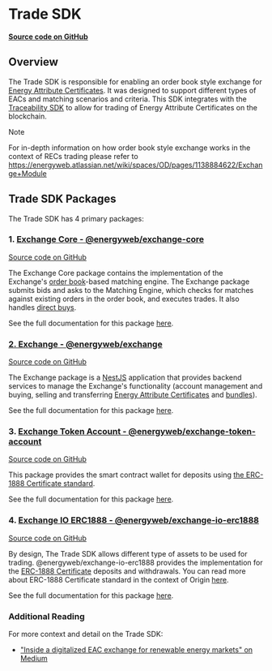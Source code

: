 # Trade SDK
[**Source code on GitHub** ](https://github.com/energywebfoundation/origin/tree/master/packages/trade)

## Overview
The Trade SDK is responsible for enabling an order book style exchange for [Energy Attribute Certificates](./user-guide-glossary.md#energy-attribute-certificates). It was designed to support different types of EACs and matching scenarios and criteria. This SDK integrates with the [Traceability SDK](./traceability.md) to allow for trading of Energy Attribute Certificates on the blockchain.  

<div class="admonition note">
  <p class="first admonition-title">Note</p>
  <p class="last">
    For in-depth information on how order book style exchange works in the context of RECs trading please refer to <a href="https://energyweb.atlassian.net/wiki/spaces/OD/pages/1138884622/Exchange+Module">https://energyweb.atlassian.net/wiki/spaces/OD/pages/1138884622/Exchange+Module</a>
  </p>
</div>

## Trade SDK Packages  
The Trade SDK has 4 primary packages:

### 1. [Exchange Core - @energyweb/exchange-core](./trade/exchange-core.md)
[Source code on GitHub](https://github.com/energywebfoundation/origin/tree/master/packages/trade/exchange-core) 

The Exchange Core package contains the implementation of the Exchange's [order book](./user-guide-glossary.md#order-book)-based matching engine. The Exchange package submits bids and asks to the Matching Engine, which checks for matches against existing orders in the order book, and executes trades. It also handles [direct buys](./user-guide-glossary.md#direct-buy).  

See the full documentation for this package [here](./trade/exchange-core.md). 

### [2. Exchange - @energyweb/exchange](./trade/exchange.md)  
[Source code on GitHub](https://github.com/energywebfoundation/origin/tree/master/packages/trade/exchange) 

The Exchange package is a [NestJS](https://docs.nestjs.com/) application that provides backend services to manage the Exchange's functionality (account management and buying, selling and transferring [Energy Attribute Certificates](../user-guide-glossary.md#energy-attribute-certificate) and [bundles](../user-guide-glossary.md#bundle)).  

See the full documentation for this package [here](./trade/exchange.md). 

### 3. [Exchange Token Account - @energyweb/exchange-token-account](./trade/exchange-token-account.md)
[Source code on GitHub](https://github.com/energywebfoundation/origin/tree/master/packages/trade/exchange-token-account)  

This package provides the smart contract wallet for deposits using [the ERC-1888 Certificate standard](https://github.com/ethereum/EIPs/issues/1888). 

See the full documentation for this package [here](./trade/exchange-token-account.md). 

### 4. [Exchange IO ERC1888 - @energyweb/exchange-io-erc1888](./trade/exchange-io-erc1888.md)  
[Source code on GitHub](https://github.com/energywebfoundation/origin/tree/master/packages/trade/exchange-io-erc1888)  

By design, The Trade SDK allows different type of assets to be used for trading. @energyweb/exchange-io-erc1888 provides the implementation for the [ERC-1888 Certificate](https://github.com/ethereum/EIPs/issues/1888) deposits and withdrawals. You can read more about ERC-1888 Certificate standard in the context of Origin [here](./traceability.md#energy-attribute-certificates-on-the-blockchain).  

See the full documentation for this package [here](./trade/exchange-io-erc1888.md).

### Additional Reading
For more context and detail on the Trade SDK:  

- ["Inside a digitalized EAC exchange for renewable energy markets" on Medium](https://medium.com/energy-web-insights/inside-a-digitalized-eac-exchange-for-renewable-energy-markets-e04f561266c3)